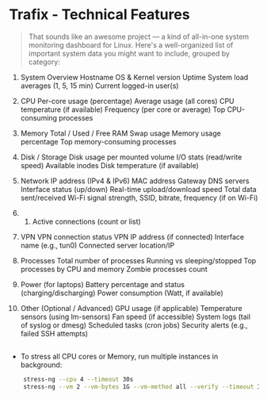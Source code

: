 
# Trafix - Technical Features

> That sounds like an awesome project — a kind of all-in-one system monitoring dashboard for Linux. 
> Here's a well-organized list of important system data you might want to include, grouped by category:

1. System Overview
    Hostname
    OS & Kernel version
    Uptime
    System load averages (1, 5, 15 min)
    Current logged-in user(s)

2. CPU
    Per-core usage (percentage)
    Average usage (all cores)
    CPU temperature (if available)
    Frequency (per core or average)
    Top CPU-consuming processes

3. Memory
    Total / Used / Free RAM
    Swap usage
    Memory usage percentage
    Top memory-consuming processes

4. Disk / Storage
    Disk usage per mounted volume
    I/O stats (read/write speed)
    Available inodes
    Disk temperature (if available)

5. Network
    IP address (IPv4 & IPv6)
    MAC address
    Gateway
    DNS servers
    Interface status (up/down)
    Real-time upload/download speed
    Total data sent/received
    Wi-Fi signal strength, SSID, bitrate, frequency (if on Wi-Fi)

5. 1.  Active connections (count or list)

6. VPN
    VPN connection status
    VPN IP address (if connected)
    Interface name (e.g., tun0)
    Connected server location/IP

7. Processes
    Total number of processes
    Running vs sleeping/stopped
    Top processes by CPU and memory
    Zombie processes count

8. Power (for laptops)
    Battery percentage and status (charging/discharging)
    Power consumption (Watt, if available)

9. Other (Optional / Advanced)
    GPU usage (if applicable)
    Temperature sensors (using lm-sensors)
    Fan speed (if accessible)
    System logs (tail of syslog or dmesg)
    Scheduled tasks (cron jobs)
    Security alerts (e.g., failed SSH attempts)


## 
- To stress all CPU cores or Memory, run multiple instances in background:
```sh
	stress-ng --cpu 4 --timeout 30s
	stress-ng --vm 2 --vm-bytes 1G --vm-method all --verify --timeout 30s
```

